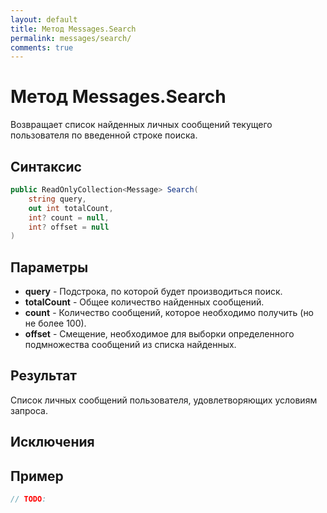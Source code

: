 ```yaml
---
layout: default
title: Метод Messages.Search
permalink: messages/search/
comments: true
---
```

# Метод Messages.Search
Возвращает список найденных личных сообщений текущего пользователя по введенной строке поиска.

## Синтаксис
```csharp
public ReadOnlyCollection<Message> Search(
	string query, 
	out int totalCount, 
	int? count = null, 
	int? offset = null
)
```

## Параметры
+ **query** - Подстрока, по которой будет производиться поиск.
+ **totalCount** - Общее количество найденных сообщений.
+ **count** - Количество сообщений, которое необходимо получить (но не более 100).
+ **offset** - Смещение, необходимое для выборки определенного подмножества сообщений из списка найденных.

## Результат
Список личных сообщений пользователя, удовлетворяющих условиям запроса.

## Исключения

## Пример
```csharp
// TODO:
```